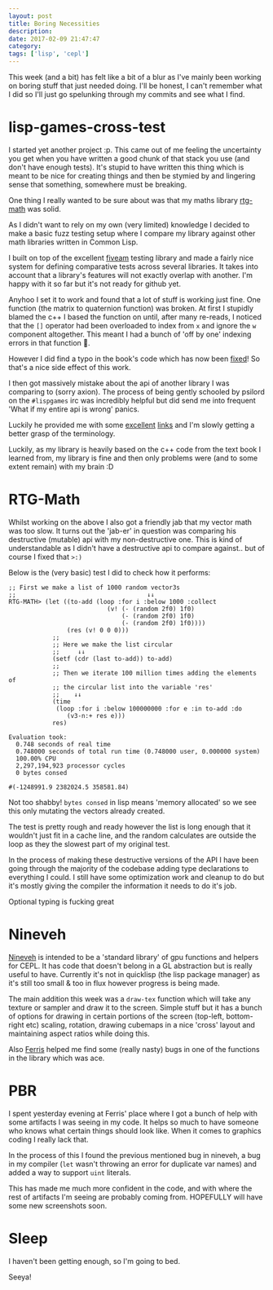 ```yaml
---
layout: post
title: Boring Necessities
description:
date: 2017-02-09 21:47:47
category:
tags: ['lisp', 'cepl']
---
```


This week (and a bit) has felt like a bit of a blur as I've mainly been working on boring stuff that just needed doing. I'll be honest, I can't remember what I did so I'll just go spelunking through my commits and see what I find.

# lisp-games-cross-test

I started yet another project :p. This came out of me feeling the uncertainty you get when you have written a good chunk of that stack you use (and don't have enough tests). It's stupid to have written this thing which is meant to be nice for creating things and then be stymied by and lingering sense that something, somewhere must be breaking.

One thing I really wanted to be sure about was that my maths library [rtg-math](https://github.com/cbaggers/rtg-math) was solid. 

As I didn't want to rely on my own (very limited) knowledge I decided to make a basic fuzz testing setup where I compare my library against other math libraries written in Common Lisp.

I built on top of the excellent [fiveam](https://common-lisp.net/project/fiveam/) testing library and made a fairly nice system for defining comparative tests across several libraries. It takes into account that a library's features will not exactly overlap with another. I'm happy with it so far but it's not ready for github yet.

Anyhoo I set it to work and found that a lot of stuff is working just fine. One function (the matrix to quaternion function) was broken. At first I stupidly blamed the c++ I based the function on until, after many re-reads, I noticed that the `[]` operator had been overloaded to index from `x` and ignore the `w` component altogether. This meant I had a bunch of 'off by one' indexing errors in that function :facepalm:.

However I did find a typo in the book's code which has now been [fixed](https://github.com/jvanverth/essentialmath/issues/57)! So that's a nice side effect of this work.

I then got massively mistake about the api of another library I was comparing to (sorry axion). The process of being gently schooled by psilord on the `#lispgames` irc was incredibly helpful but did send me into frequent 'What if my entire api is wrong' panics.

Luckily he provided me with some [excellent](https://fgiesen.wordpress.com/2012/02/12/row-major-vs-column-major-row-vectors-vs-column-vectors/) [links](https://www.scratchapixel.com/lessons/mathematics-physics-for-computer-graphics/geometry/row-major-vs-column-major-vector) and I'm slowly getting a better grasp of the terminology. 

Luckily, as my library is heavily based on the c++ code from the text book I learned from, my library is fine and then only problems were (and to some extent remain) with my brain :D

# RTG-Math

Whilst working on the above I also got a friendly jab that my vector math was too slow. It turns out the 'jab-er' in question was comparing his destructive (mutable) api with my non-destructive one. This is kind of understandable as I didn't have a destructive api to compare against.. but of course I fixed that `>:)`

Below is the (very basic) test I did to check how it performs:

```
;; First we make a list of 1000 random vector3s
;;                                    ↓↓
RTG-MATH> (let ((to-add (loop :for i :below 1000 :collect 
                           (v! (- (random 2f0) 1f0)
                               (- (random 2f0) 1f0)
                               (- (random 2f0) 1f0))))
                (res (v! 0 0 0)))
            ;;
            ;; Here we make the list circular
            ;;     ↓↓
            (setf (cdr (last to-add)) to-add) 
            ;;
            ;; Then we iterate 100 million times adding the elements of
            ;; the circular list into the variable 'res'
            ;;    ↓↓
            (time
             (loop :for i :below 100000000 :for e :in to-add :do
                (v3-n:+ res e)))
            res)
            
Evaluation took:
  0.748 seconds of real time
  0.748000 seconds of total run time (0.748000 user, 0.000000 system)
  100.00% CPU
  2,297,194,923 processor cycles
  0 bytes consed 
  
#(-1248991.9 2382024.5 358581.84)
```

Not too shabby! `bytes consed` in lisp means 'memory allocated' so we see this only mutating the 
vectors already created.

The test is pretty rough and ready however the list is long enough that it wouldn't just fit in a cache line, and the random calculates are outside the loop as they the slowest part of my original test.

In the process of making these destructive versions of the API I have been going through the majority of the codebase adding type declarations to everything I could. I still have some optimization work and cleanup to do but it's mostly giving the compiler the information it needs to do it's job.

Optional typing is fucking great

# Nineveh 

[Nineveh](https://github.com/cbaggers/nineveh) is intended to be a 'standard library' of gpu functions and helpers for CEPL. It has code that doesn't belong in a GL abstraction but is really useful to have. Currently it's not in quicklisp (the lisp package manager) as it's still too small & too in flux however progress is being made.

The main addition this week was a `draw-tex` function which will take any texture or sampler and draw it to the screen. Simple stuff but it has a bunch of options for drawing in certain portions of the screen (top-left, bottom-right etc) scaling, rotation, drawing cubemaps in a nice 'cross' layout and maintaining aspect ratios while doing this.

Also [Ferris](https://www.twitch.tv/ferrisstreamsstuff) helped me find some (really nasty) bugs in one of the functions in the library which was ace.

# PBR

I spent yesterday evening at Ferris' place where I got a bunch of help with some artifacts I was seeing in my code. It helps so much to have someone who knows what certain things should look like. When it comes to graphics coding I really lack that.

In the process of this I found the previous mentioned bug in nineveh, a bug in my compiler (`let` wasn't throwing an error for duplicate var names) and added a way to support `uint` literals.

This has made me much more confident in the code, and with where the rest of artifacts I'm seeing are probably coming from. HOPEFULLY will have some new screenshots soon.

# Sleep

I haven't been getting enough, so I'm going to bed.

Seeya!
